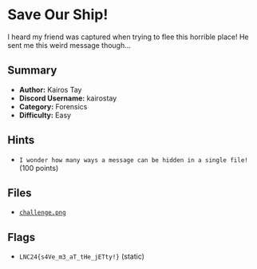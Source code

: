 # Save Our Ship!
I heard my friend was captured when trying to flee this horrible place! He sent me this weird message though...

## Summary
- **Author:** Kairos Tay
- **Discord Username:** kairostay
- **Category:** Forensics
- **Difficulty:** Easy
## Hints
- `I wonder how many ways a message can be hidden in a single file!` (100 points)

## Files
- [`challenge.png`](./dist/challenge.png)

## Flags
- `LNC24{s4Ve_m3_aT_tHe_jETty!}` (static)
